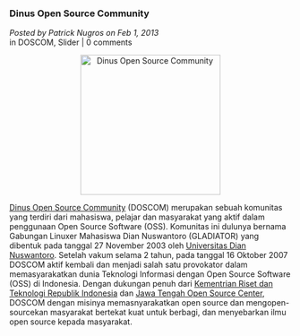 ### **Dinus Open Source Community**
_Posted by Patrick Nugros on Feb 1, 2013_
<br>
in DOSCOM, Slider | 0 comments	

<p align="center">
	<img src="./posts/2013-02-01-dinus-open-source-community-2/461599_419465768069498_100000182340452_1794822_1776970770_o-84303_178x178.jpg" height="250px" alt="Dinus Open Source Community">
</p> 

[Dinus Open Source Community](http://doscom.org/) (DOSCOM) merupakan sebuah komunitas yang terdiri dari mahasiswa, pelajar dan masyarakat yang aktif dalam penggunaan Open Source Software (OSS). Komunitas ini dulunya bernama Gabungan Linuxer Mahasiswa Dian Nuswantoro (GLADIATOR) yang dibentuk pada tanggal 27 November 2003 oleh [Universitas Dian Nuswantoro](http://dinus.ac.id/). Setelah vakum selama 2 tahun, pada tanggal 16 Oktober 2007 DOSCOM aktif kembali dan menjadi salah satu provokator dalam memasyarakatkan dunia Teknologi Informasi dengan Open Source Software (OSS) di Indonesia. Dengan dukungan penuh dari [Kementrian Riset dan Teknologi Republik Indonesia](http://www.ristek.go.id/) dan [Jawa Tengah Open Source Center](http://josc.web.id/), DOSCOM dengan misinya memasnyarakatkan open source dan mengopen-sourcekan masyarakat bertekat kuat untuk berbagi, dan menyebarkan ilmu open source kepada masyarakat.